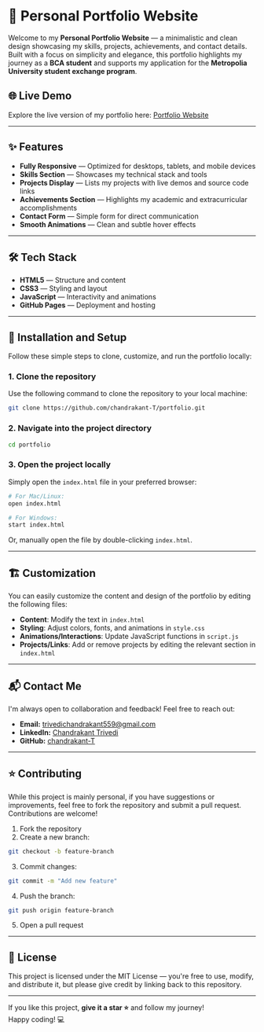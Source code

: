# 🌟 Personal Portfolio Website

Welcome to my **Personal Portfolio Website** — a minimalistic and clean design showcasing my skills, projects, achievements, and contact details. Built with a focus on simplicity and elegance, this portfolio highlights my journey as a **BCA student** and supports my application for the **Metropolia University student exchange program**.

## 🌐 **Live Demo**

Explore the live version of my portfolio here: [Portfolio Website](https://chandrakant-T.github.io/)

---

## ✨ **Features**

- **Fully Responsive** — Optimized for desktops, tablets, and mobile devices
- **Skills Section** — Showcases my technical stack and tools
- **Projects Display** — Lists my projects with live demos and source code links
- **Achievements Section** — Highlights my academic and extracurricular accomplishments
- **Contact Form** — Simple form for direct communication
- **Smooth Animations** — Clean and subtle hover effects

---

## 🛠️ **Tech Stack**

- **HTML5** — Structure and content
- **CSS3** — Styling and layout
- **JavaScript** — Interactivity and animations
- **GitHub Pages** — Deployment and hosting

---

## 🚀 **Installation and Setup**

Follow these simple steps to clone, customize, and run the portfolio locally:

### **1. Clone the repository**

Use the following command to clone the repository to your local machine:
```bash
git clone https://github.com/chandrakant-T/portfolio.git
```

### **2. Navigate into the project directory**
```bash
cd portfolio
```

### **3. Open the project locally**

Simply open the `index.html` file in your preferred browser:
```bash
# For Mac/Linux:
open index.html

# For Windows:
start index.html
```

Or, manually open the file by double-clicking `index.html`.

---

## 🏗️ **Customization**

You can easily customize the content and design of the portfolio by editing the following files:

- **Content**: Modify the text in `index.html`
- **Styling**: Adjust colors, fonts, and animations in `style.css`
- **Animations/Interactions**: Update JavaScript functions in `script.js`
- **Projects/Links**: Add or remove projects by editing the relevant section in `index.html`

---

## 📬 **Contact Me**

I'm always open to collaboration and feedback! Feel free to reach out:

- **Email:** [trivedichandrakant559@gmail.com](mailto:trivedichandrakant559@gmail.com)
- **LinkedIn:** [Chandrakant Trivedi](https://www.linkedin.com/in/chandrakant-trivedi/)
- **GitHub:** [chandrakant-T](https://github.com/chandrakant-T)

---

## ⭐ **Contributing**

While this project is mainly personal, if you have suggestions or improvements, feel free to fork the repository and submit a pull request. Contributions are welcome!

1. Fork the repository
2. Create a new branch:
```bash
git checkout -b feature-branch
```
3. Commit changes:
```bash
git commit -m "Add new feature"
```
4. Push the branch:
```bash
git push origin feature-branch
```
5. Open a pull request

---

## 🏁 **License**

This project is licensed under the MIT License — you're free to use, modify, and distribute it, but please give credit by linking back to this repository.

---

If you like this project, **give it a star ⭐** and follow my journey!  
Happy coding! 💻

